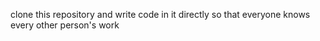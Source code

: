 clone this repository and write code in it directly so that everyone knows every other person's work 
